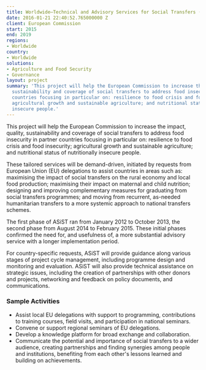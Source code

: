 ```yaml
---
title: Worldwide—Technical and Advisory Services for Social Transfers (ASiST)
date: 2016-01-21 22:40:52.765000000 Z
client: European Commission
start: 2015
end: 2019
regions:
- Worldwide
country:
- Worldwide
solutions:
- Agriculture and Food Security
- Governance
layout: project
summary: 'This project will help the European Commission to increase the impact, quality,
  sustainability and coverage of social transfers to address food insecurity in partner
  countries focusing in particular on: resilience to food crisis and food insecurity;
  agricultural growth and sustainable agriculture; and nutritional status of nutritionally
  insecure people.'
---
```


This project will help the European Commission to increase the impact, quality, sustainability and coverage of social transfers to address food insecurity in partner countries focusing in particular on: resilience to food crisis and food insecurity; agricultural growth and sustainable agriculture; and nutritional status of nutritionally insecure people.

These tailored services will be demand-driven, initiated by requests from European Union (EU) delegations to assist countries in areas such as: maximising the impact of social transfers on the rural economy and local food production; maximising their impact on maternal and child nutrition; designing and improving complementary measures for graduating from social transfers programmes; and moving from recurrent, as-needed humanitarian transfers to a more systemic approach to national transfers schemes.

The first phase of ASiST ran from January 2012 to October 2013, the second phase from August 2014 to February 2015. These initial phases confirmed the need for, and usefulness of, a more substantial advisory service with a longer implementation period.

For country-specific requests, ASiST will provide guidance along various stages of project cycle management, including programme design and monitoring and evaluation. ASiST will also provide technical assistance on strategic issues, including the creation of partnerships with other donors and projects, networking and feedback on policy documents, and communications.

###  Sample Activities

* Assist local EU delegations with support to programming, contributions to training courses, field visits, and participation in national seminars.
* Convene or support regional seminars of EU delegations.
* Develop a knowledge platform for broad exchange and collaboration.
* Communicate the potential and importance of social transfers to a wider audience, creating partnerships and finding synergies among people and institutions, benefiting from each other's lessons learned and building on achievements.
